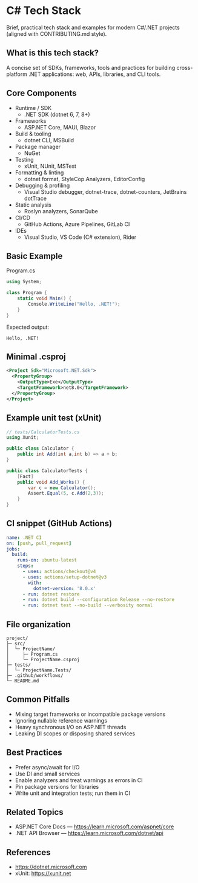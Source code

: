 # C# Tech Stack

Brief, practical tech stack and examples for modern C#/.NET projects (aligned with CONTRIBUTING.md style).

## What is this tech stack?
A concise set of SDKs, frameworks, tools and practices for building cross-platform .NET applications: web, APIs, libraries, and CLI tools.

## Core Components
- Runtime / SDK
  - .NET SDK (dotnet 6, 7, 8+)
- Frameworks
  - ASP.NET Core, MAUI, Blazor
- Build & tooling
  - dotnet CLI, MSBuild
- Package manager
  - NuGet
- Testing
  - xUnit, NUnit, MSTest
- Formatting & linting
  - dotnet format, StyleCop.Analyzers, EditorConfig
- Debugging & profiling
  - Visual Studio debugger, dotnet-trace, dotnet-counters, JetBrains dotTrace
- Static analysis
  - Roslyn analyzers, SonarQube
- CI/CD
  - GitHub Actions, Azure Pipelines, GitLab CI
- IDEs
  - Visual Studio, VS Code (C# extension), Rider

## Basic Example

Program.cs
```csharp
using System;

class Program {
    static void Main() {
        Console.WriteLine("Hello, .NET!");
    }
}
```
Expected output:
```
Hello, .NET!
```

## Minimal .csproj
```xml
<Project Sdk="Microsoft.NET.Sdk">
  <PropertyGroup>
    <OutputType>Exe</OutputType>
    <TargetFramework>net8.0</TargetFramework>
  </PropertyGroup>
</Project>
```

## Example unit test (xUnit)
```csharp
// tests/CalculatorTests.cs
using Xunit;

public class Calculator {
    public int Add(int a,int b) => a + b;
}

public class CalculatorTests {
    [Fact]
    public void Add_Works() {
        var c = new Calculator();
        Assert.Equal(5, c.Add(2,3));
    }
}
```

## CI snippet (GitHub Actions)
```yaml
name: .NET CI
on: [push, pull_request]
jobs:
  build:
    runs-on: ubuntu-latest
    steps:
      - uses: actions/checkout@v4
      - uses: actions/setup-dotnet@v3
        with:
          dotnet-version: '8.0.x'
      - run: dotnet restore
      - run: dotnet build --configuration Release --no-restore
      - run: dotnet test --no-build --verbosity normal
```

## File organization
```
project/
├─ src/
│  └─ ProjectName/
│     ├─ Program.cs
│     └─ ProjectName.csproj
├─ tests/
│  └─ ProjectName.Tests/
├─ .github/workflows/
└─ README.md
```

## Common Pitfalls
- Mixing target frameworks or incompatible package versions
- Ignoring nullable reference warnings
- Heavy synchronous I/O on ASP.NET threads
- Leaking DI scopes or disposing shared services

## Best Practices
- Prefer async/await for I/O
- Use DI and small services
- Enable analyzers and treat warnings as errors in CI
- Pin package versions for libraries
- Write unit and integration tests; run them in CI

## Related Topics
- ASP.NET Core Docs — https://learn.microsoft.com/aspnet/core
- .NET API Browser — https://learn.microsoft.com/dotnet/api

## References
- https://dotnet.microsoft.com
- xUnit: https://xunit.net
